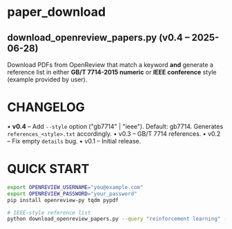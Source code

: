 # paper_download

 download_openreview_papers.py (v0.4 – 2025-06-28)
 -------------------------------------------------
 Download PDFs from OpenReview that match a keyword **and** generate a
 reference list in either **GB/T 7714-2015 numeric** or **IEEE conference**
 style (example provided by user).

 CHANGELOG
 =========
 • **v0.4** – Add `--style` option ("gb7714" | "ieee").  Default: gb7714.
              Generates `references_<style>.txt` accordingly.
 • v0.3 – GB/T 7714 references.
 • v0.2 – Fix empty `details` bug.
 • v0.1 – Initial release.

 QUICK START
 ===========
 ```bash
 export OPENREVIEW_USERNAME="you@example.com"
 export OPENREVIEW_PASSWORD="your_password"
 pip install openreview-py tqdm pypdf

 # IEEE-style reference list
 python download_openreview_papers.py --query "reinforcement learning" --venues ICLR.cc/2025/Conference NeurIPS.cc/2024/Conference  --style ieee  --out papers --max 40
 ```